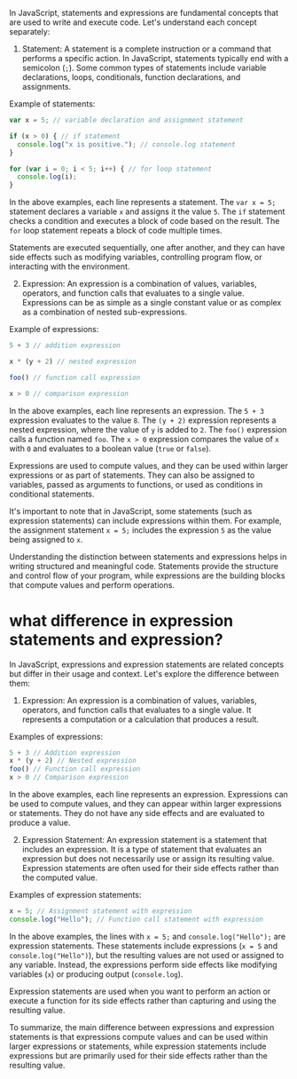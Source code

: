 In JavaScript, statements and expressions are fundamental concepts that are used to write and execute code. Let's understand each concept separately:

1. Statement:
A statement is a complete instruction or a command that performs a specific action. In JavaScript, statements typically end with a semicolon (`;`). Some common types of statements include variable declarations, loops, conditionals, function declarations, and assignments.

Example of statements:
```javascript
var x = 5; // variable declaration and assignment statement

if (x > 0) { // if statement
  console.log("x is positive."); // console.log statement
}

for (var i = 0; i < 5; i++) { // for loop statement
  console.log(i);
}
```

In the above examples, each line represents a statement. The `var x = 5;` statement declares a variable `x` and assigns it the value `5`. The `if` statement checks a condition and executes a block of code based on the result. The `for` loop statement repeats a block of code multiple times.

Statements are executed sequentially, one after another, and they can have side effects such as modifying variables, controlling program flow, or interacting with the environment.

2. Expression:
An expression is a combination of values, variables, operators, and function calls that evaluates to a single value. Expressions can be as simple as a single constant value or as complex as a combination of nested sub-expressions.

Example of expressions:
```javascript
5 + 3 // addition expression

x * (y + 2) // nested expression

foo() // function call expression

x > 0 // comparison expression
```

In the above examples, each line represents an expression. The `5 + 3` expression evaluates to the value `8`. The `(y + 2)` expression represents a nested expression, where the value of `y` is added to `2`. The `foo()` expression calls a function named `foo`. The `x > 0` expression compares the value of `x` with `0` and evaluates to a boolean value (`true` or `false`).

Expressions are used to compute values, and they can be used within larger expressions or as part of statements. They can also be assigned to variables, passed as arguments to functions, or used as conditions in conditional statements.

It's important to note that in JavaScript, some statements (such as expression statements) can include expressions within them. For example, the assignment statement `x = 5;` includes the expression `5` as the value being assigned to `x`.

Understanding the distinction between statements and expressions helps in writing structured and meaningful code. Statements provide the structure and control flow of your program, while expressions are the building blocks that compute values and perform operations.



# what difference in expression statements and expression?
In JavaScript, expressions and expression statements are related concepts but differ in their usage and context. Let's explore the difference between them:

1. Expression:
An expression is a combination of values, variables, operators, and function calls that evaluates to a single value. It represents a computation or a calculation that produces a result.

Examples of expressions:
```javascript
5 + 3 // Addition expression
x * (y + 2) // Nested expression
foo() // Function call expression
x > 0 // Comparison expression
```

In the above examples, each line represents an expression. Expressions can be used to compute values, and they can appear within larger expressions or statements. They do not have any side effects and are evaluated to produce a value.

2. Expression Statement:
An expression statement is a statement that includes an expression. It is a type of statement that evaluates an expression but does not necessarily use or assign its resulting value. Expression statements are often used for their side effects rather than the computed value.

Examples of expression statements:
```javascript
x = 5; // Assignment statement with expression
console.log("Hello"); // Function call statement with expression
```

In the above examples, the lines with `x = 5;` and `console.log("Hello");` are expression statements. These statements include expressions (`x = 5` and `console.log("Hello")`), but the resulting values are not used or assigned to any variable. Instead, the expressions perform side effects like modifying variables (`x`) or producing output (`console.log`).

Expression statements are used when you want to perform an action or execute a function for its side effects rather than capturing and using the resulting value.

To summarize, the main difference between expressions and expression statements is that expressions compute values and can be used within larger expressions or statements, while expression statements include expressions but are primarily used for their side effects rather than the resulting value.